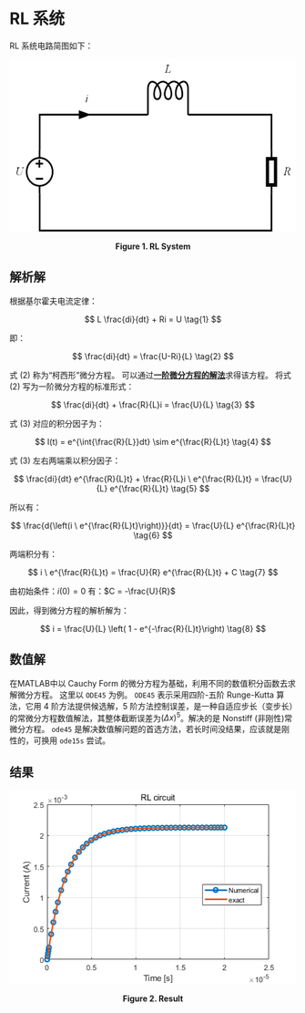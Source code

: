 # RL 系统
RL 系统电路简图如下：
<div align = "center">

<img src = "RL.png"  width = "547" height = "303" alt = "RL System" title = "RL System">

</div>

<p align = "center"><b>Figure 1.  RL System</b> </p>

## 解析解

根据基尔霍夫电流定律：

$$ L \frac{di}{dt} + Ri = U \tag{1} $$

即：

$$ \frac{di}{dt} = \frac{U-Ri}{L} \tag{2} $$

式 $(2)$ 称为“柯西形”微分方程。
可以通过<b>[一阶微分方程的解法](https://zhuanlan.zhihu.com/p/85229526)</b>求得该方程。
将式 $(2)$ 写为一阶微分方程的标准形式：

$$ \frac{di}{dt} + \frac{R}{L}i = \frac{U}{L} \tag{3} $$

式 $(3)$ 对应的积分因子为：

$$ I(t) = e^{\int{\frac{R}{L}}dt} \sim e^{\frac{R}{L}t} \tag{4} $$

式 $(3)$ 左右两端乘以积分因子：

$$ \frac{di}{dt} e^{\frac{R}{L}t} + \frac{R}{L}i \ e^{\frac{R}{L}t} = \frac{U}{L} e^{\frac{R}{L}t} \tag{5} $$

所以有：

$$ \frac{d{\left(i \ e^{\frac{R}{L}t}\right)}}{dt} = \frac{U}{L} e^{\frac{R}{L}t} \tag{6} $$

两端积分有：

$$ i \ e^{\frac{R}{L}t} = \frac{U}{R} e^{\frac{R}{L}t} + C \tag{7} $$

由初始条件：$i(0) = 0$ 有：$C = -\frac{U}{R}$

因此，得到微分方程的解析解为：

$$ i = \frac{U}{L} \left( 1 - e^{-\frac{R}{L}t}\right) \tag{8} $$

## 数值解

在MATLAB中以 Cauchy Form 的微分方程为基础，利用不同的数值积分函数去求解微分方程。
这里以 `ODE45` 为例。
 `ODE45` 表示采用四阶-五阶 Runge-Kutta 算法，它用 $4$ 阶方法提供候选解，$5$ 阶方法控制误差，是一种自适应步长（变步长）的常微分方程数值解法，其整体截断误差为$(\Delta x)^5$。解决的是 Nonstiff (非刚性)常微分方程。
`ode45` 是解决数值解问题的首选方法，若长时间没结果，应该就是刚性的，可换用 `ode15s` 尝试。

## 结果

<div align = "center">

<img src = "RL_Result.png"  width = "512" height = "341" alt = "RL System" title = "RL System">

</div>

<p align = "center"><b>Figure 2.  Result</b> </p>
